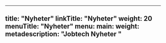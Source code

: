 
---
title: "Nyheter"
linkTitle: "Nyheter"
weight: 20
menuTitle: "Nyheter"
menu:
  main:
    weight: 
metadescription: "Jobtech Nyheter "
---

